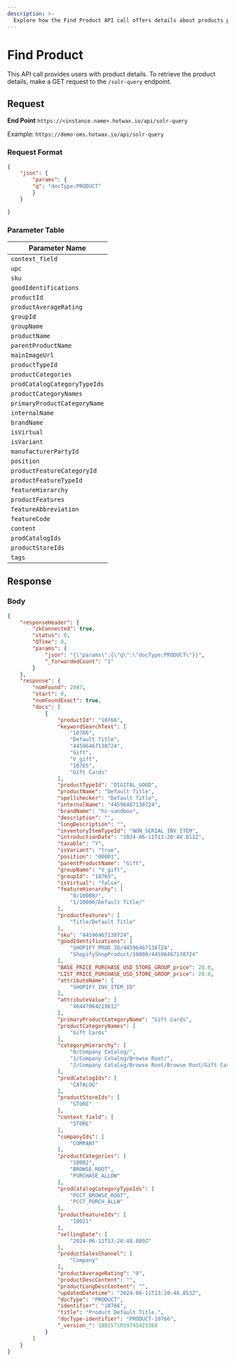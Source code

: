 ```yaml
---
description: >-
  Explore how the Find Product API call offers details about products present in the system.
---
```


# Find Product

This API call provides users with product details. To retrieve the product details, make a GET request to the `/solr-query` endpoint.

## Request
**End Point** `https://<instance.name>.hotwax.io/api/solr-query`

Example: `https://demo-oms.hotwax.io/api/solr-query`

### Request Format

```json
{
    "json": {
        "params": {    
        "q": "docType:PRODUCT"
        }
    }

}
```

### Parameter Table

| Parameter Name            |
| ------------------------- |
| `context_field`           |
| `upc`                     |
| `sku`                     |
| `goodIdentifications`     |
| `productId`               |
| `productAverageRating`    |
| `groupId`                 |
| `groupName`               |
| `productName`             |
| `parentProductName`       |
| `mainImageUrl`            |
| `productTypeId`           |
| `productCategories`       |
| `prodCatalogCategoryTypeIds` |
| `productCategoryNames`    |
| `primaryProductCategoryName` |
| `internalName`            |
| `brandName`               |
| `isVirtual`               |
| `isVariant`               |
| `manufacturerPartyId`     |
| `position`                |
| `productFeatureCategoryId` |
| `productFeatureTypeId`    |
| `featureHierarchy`        |
| `productFeatures`         |
| `featureAbbreviation`     |
| `featureCode`             |
| `content`                 |
| `prodCatalogIds`          |
| `productStoreIds`         |
| `tags`                    |



## Response

### Body

```json
{
    "responseHeader": {
        "zkConnected": true,
        "status": 0,
        "QTime": 0,
        "params": {
            "json": "{\"params\":{\"q\":\"docType:PRODUCT\"}}",
            "_forwardedCount": "1"
        }
    },
    "response": {
        "numFound": 2047,
        "start": 0,
        "numFoundExact": true,
        "docs": [
            {
                "productId": "10766",
                "keywordSearchText": [
                    "10766",
                    "Default Title",
                    "44596467138724",
                    "Gift",
                    "V_gift",
                    "10765",
                    "Gift Cards"
                ],
                "productTypeId": "DIGITAL_GOOD",
                "productName": "Default Title",
                "spellchecker": "Default Title",
                "internalName": "44596467138724",
                "brandName": "hc-sandbox",
                "description": "",
                "longDescription": "",
                "inventoryItemTypeId": "NON_SERIAL_INV_ITEM",
                "introductionDate": "2024-06-11T13:20:48.811Z",
                "taxable": "Y",
                "isVariant": "true",
                "position": "00001",
                "parentProductName": "Gift",
                "groupName": "V_gift",
                "groupId": "10765",
                "isVirtual": "false",
                "featureHierarchy": [
                    "0/10000/",
                    "1/10000/Default Title/"
                ],
                "productFeatures": [
                    "Title/Default Title"
                ],
                "sku": "44596467138724",
                "goodIdentifications": [
                    "SHOPIFY_PROD_ID/44596467138724",
                    "ShopifyShopProduct/10000/44596467138724"
                ],
                "BASE_PRICE_PURCHASE_USD_STORE_GROUP_price": 20.0,
                "LIST_PRICE_PURCHASE_USD_STORE_GROUP_price": 20.0,
                "attributeName": [
                    "SHOPIFY_INV_ITEM_ID"
                ],
                "attributeValue": [
                    "46447064219812"
                ],
                "primaryProductCategoryName": "Gift Cards",
                "productCategoryNames": [
                    "Gift Cards"
                ],
                "categoryHierarchy": [
                    "0/Company Catalog/",
                    "1/Company Catalog/Browse Root/",
                    "2/Company Catalog/Browse Root/Browse Root/Gift Cards/"
                ],
                "prodCatalogIds": [
                    "CATALOG"
                ],
                "productStoreIds": [
                    "STORE"
                ],
                "context_field": [
                    "STORE"
                ],
                "companyIds": [
                    "COMPANY"
                ],
                "productCategories": [
                    "10002",
                    "BROWSE_ROOT",
                    "PURCHASE_ALLOW"
                ],
                "prodCatalogCategoryTypeIds": [
                    "PCCT_BROWSE_ROOT",
                    "PCCT_PURCH_ALLW"
                ],
                "productFeatureIds": [
                    "10021"
                ],
                "sellingDate": [
                    "2024-06-11T13:20:48.809Z"
                ],
                "productSalesChannel": [
                    "Company"
                ],
                "productAverageRating": "0",
                "productDescContent": "",
                "productLongDescContent": "",
                "updatedDatetime": "2024-06-11T13:20:48.853Z",
                "docType": "PRODUCT",
                "identifier": "10766",
                "title": "Product Default Title.",
                "docType-identifier": "PRODUCT-10766",
                "_version_": 1801571059745423360
            }
        ]
    }
}
```
